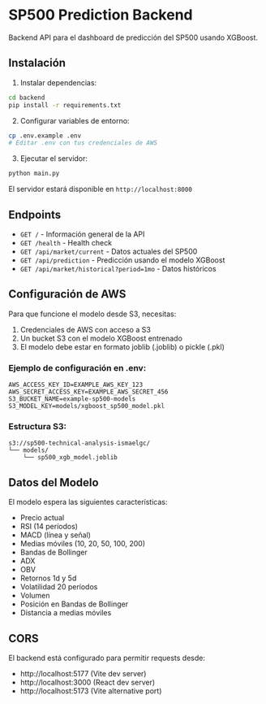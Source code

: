 # SP500 Prediction Backend

Backend API para el dashboard de predicción del SP500 usando XGBoost.

## Instalación

1. Instalar dependencias:
```bash
cd backend
pip install -r requirements.txt
```

2. Configurar variables de entorno:
```bash
cp .env.example .env
# Editar .env con tus credenciales de AWS
```

3. Ejecutar el servidor:
```bash
python main.py
```

El servidor estará disponible en `http://localhost:8000`

## Endpoints

- `GET /` - Información general de la API
- `GET /health` - Health check
- `GET /api/market/current` - Datos actuales del SP500
- `GET /api/prediction` - Predicción usando el modelo XGBoost
- `GET /api/market/historical?period=1mo` - Datos históricos

## Configuración de AWS

Para que funcione el modelo desde S3, necesitas:

1. Credenciales de AWS con acceso a S3
2. Un bucket S3 con el modelo XGBoost entrenado
3. El modelo debe estar en formato joblib (.joblib) o pickle (.pkl)

### Ejemplo de configuración en .env:
```env
AWS_ACCESS_KEY_ID=EXAMPLE_AWS_KEY_123
AWS_SECRET_ACCESS_KEY=EXAMPLE_AWS_SECRET_456
S3_BUCKET_NAME=example-sp500-models
S3_MODEL_KEY=models/xgboost_sp500_model.pkl
```

### Estructura S3:
```
s3://sp500-technical-analysis-ismaelgc/
└── models/
    └── sp500_xgb_model.joblib
```

## Datos del Modelo

El modelo espera las siguientes características:
- Precio actual
- RSI (14 períodos)
- MACD (línea y señal)
- Medias móviles (10, 20, 50, 100, 200)
- Bandas de Bollinger
- ADX
- OBV
- Retornos 1d y 5d
- Volatilidad 20 períodos
- Volumen
- Posición en Bandas de Bollinger
- Distancia a medias móviles

## CORS

El backend está configurado para permitir requests desde:
- http://localhost:5177 (Vite dev server)
- http://localhost:3000 (React dev server)
- http://localhost:5173 (Vite alternative port)
